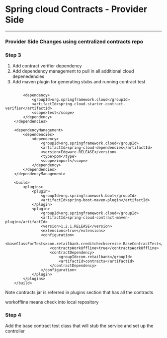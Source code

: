 # Spring cloud Contracts - Provider Side
---

### Provider Side Changes using centralized contracts repo


### Step 3

 1. Add contract verifier dependency 
 2. Add dependency management to pull in all additional cloud depenedencies
 3. Add maven plugin for generating stubs and running contract test

```

		<dependency>
			<groupId>org.springframework.cloud</groupId>
			<artifactId>spring-cloud-starter-contract-verifier</artifactId>
			<scope>test</scope>
		</dependency>
	</dependencies>

	<dependencyManagement>
		<dependencies>
			<dependency>
				<groupId>org.springframework.cloud</groupId>
				<artifactId>spring-cloud-dependencies</artifactId>
				<version>Edgware.RELEASE</version>
				<type>pom</type>
				<scope>import</scope>
			</dependency>
		</dependencies>
	</dependencyManagement>

	<build>
		<plugins>
			<plugin>
				<groupId>org.springframework.boot</groupId>
				<artifactId>spring-boot-maven-plugin</artifactId>
			</plugin>
			<plugin>
				<groupId>org.springframework.cloud</groupId>
				<artifactId>spring-cloud-contract-maven-plugin</artifactId>
				<version>1.2.1.RELEASE</version>
				<extensions>true</extensions>
				<configuration>
					<baseClassForTests>com.retailbank.creditcheckservice.BaseContractTest</baseClassForTests>
					<contractsWorkOffline>true</contractsWorkOffline>
					<contractDependency>
						<groupId>com.retailbank</groupId>
						<artifactId>contracts</artifactId>
					</contractDependency>
				</configuration>
			</plugin>
		</plugins>
	</build>
```

Note contracts jar is referred in plugins section that has all the contracts

workoffline means check into local repository 


### Step 4

Add the base contract test class that will stub the service and set up the controller